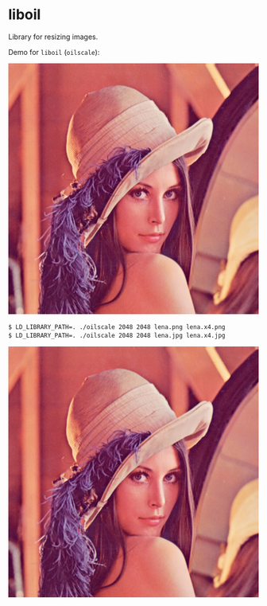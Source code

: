 # liboil

Library for resizing images.

Demo for `liboil` (`oilscale`):

![Example image](images/lena.jpg)

```sh
$ LD_LIBRARY_PATH=. ./oilscale 2048 2048 lena.png lena.x4.png
$ LD_LIBRARY_PATH=. ./oilscale 2048 2048 lena.jpg lena.x4.jpg
```

![Example scale image](images/lena.x4.jpg)
